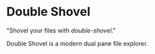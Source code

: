 # Double Shovel

"Shovel your files with *double-shovel*."

Double Shovel is a modern dual pane file explorer.
